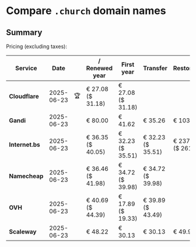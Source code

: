 # Compare `.church` domain names

## Summary

Pricing (excluding taxes):

| Service | Date |  | / Renewed year | First year | Transfer | Restoration |
|--|--|--|--|--|--|--|
| **Cloudflare** | 2025-06-23 | 🏆 | € 27.08<br>($ 31.18) | € 27.08<br>($ 31.18) |  |  |
| **Gandi** | 2025-06-23 |  | € 80.00 | € 41.62 | € 35.26 | € 103.13 |
| **Internet.bs** | 2025-06-23 |  | € 36.35<br>($ 40.05) | € 32.23<br>($ 35.51) | € 32.23<br>($ 35.51) | € 237.15<br>($ 261.25) |
| **Namecheap** | 2025-06-23 |  | € 36.46<br>($ 41.98) | € 34.72<br>($ 39.98) | € 34.72<br>($ 39.98) |  |
| **OVH** | 2025-06-23 |  | € 40.69<br>($ 44.39) | € 17.89<br>($ 19.33) | € 39.89<br>($ 43.49) |  |
| **Scaleway** | 2025-06-23 |  | € 48.22 | € 30.13 | € 30.13 | € 49.99 |
